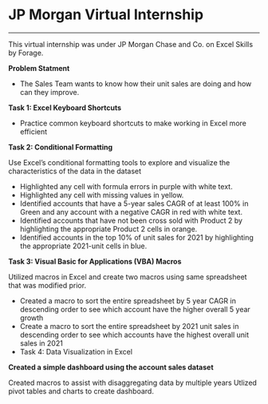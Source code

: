 # JP Morgan Virtual Internship
-------------------------------------------------------------------------------------------
This virtual internship was under JP Morgan Chase and Co. on Excel Skills by Forage.

**Problem Statment**
* The Sales Team wants to know how their unit sales are doing and how can they improve.

**Task 1: Excel Keyboard Shortcuts**
* Practice common keyboard shortcuts to make working in Excel more efficient

**Task 2: Conditional Formatting**

Use Excel’s conditional formatting tools to explore and visualize the characteristics of the data in the dataset

* Highlighted any cell with formula errors in purple with white text.
* Highlighted any cell with missing values in yellow.
* Identified accounts that have a 5-year sales CAGR of at least 100% in Green and any account with a negative CAGR in red with white text.
* Identified accounts that have not been cross sold with Product 2 by highlighting the appropriate Product 2 cells in orange.
* Identified accounts in the top 10% of unit sales for 2021 by highlighting the appropriate 2021-unit cells in blue.

**Task 3: Visual Basic for Applications (VBA) Macros**

Utilized macros in Excel and create two macros using same spreadsheet that was modified prior.

* Created a macro to sort the entire spreadsheet by 5 year CAGR in descending order to see which account have the higher overall 5 year growth
* Create a macro to sort the entire spreadsheet by 2021 unit sales in descending order to see which accounts have the highest overall unit sales in 2021
* Task 4: Data Visualization in Excel
  
**Created a simple dashboard using the account sales dataset**

Created macros to assist with disaggregating data by multiple years
Utlized pivot tables and charts to create dashboard.
